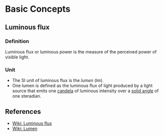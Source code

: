 # Basic Concepts


## Luminous flux
### Definition
Luminous flux or luminous power is the measure of the perceived power of visible
 light.

### Unit
* The SI unit of luminous flux is the *lumen* (lm).
* One lumen is defined as the luminous flux of light produced by a light source
that emits one [candela](https://en.wikipedia.org/wiki/Candela) of luminous
intensity over a [solid angle](https://en.wikipedia.org/wiki/Solid_angle) of one
 steradian.



## References
* [Wiki: Luminous flux](https://en.wikipedia.org/wiki/Luminous_flux)
* [Wiki: Lumen](https://en.wikipedia.org/wiki/Lumen_(unit))
